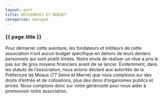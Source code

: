 ```yaml
---
layout: post
title: RESSOURCES ET BUDGET
categories: menuppe
---
```


### {{ page.title }}

Pour démarrer cette aventure, les fondateurs et inititeurs de cette association n’ont aucun budget spécifique en dehors de leurs deniers personnels qui sont plutôt limités. Notre envie de réaliser un rêve a pris le pas sur de gros moyens financiers avant de se lancer.
Evidemment, dans les statuts de l’association, nous avions déclaré aux autorités de la Préfecture de Meaux (77 Seine et Marne) que nous comptions sur des droits d’entrée et de cotisations,  plus des dons d’organismes publics et privés.
Nous comptons donc sur votre générosité pour nous aider à promouvoir notre association.
